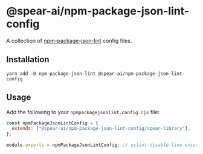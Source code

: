 # @spear-ai/npm-package-json-lint-config

A collection of [npm-package-json-lint](https://npmpackagejsonlint.org) config files.

## Installation

```shell
yarn add -D npm-package-json-lint @spear-ai/npm-package-json-lint-config
```

## Usage

Add the following to your `npmpackagejsonlint.config.cjs` file:

```js
const npmPackageJsonLintConfig = {
  extends: ["@spear-ai/npm-package-json-lint-config/spear-library"],
};

module.exports = npmPackageJsonLintConfig; // eslint-disable-line unicorn/prefer-module
```
